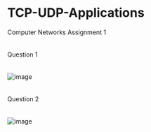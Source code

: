 # TCP-UDP-Applications
Computer Networks Assignment 1
<br></br>
<br>Question 1</br>
<br></br>
![image](https://user-images.githubusercontent.com/68750622/197388416-f9a824f9-a288-4d31-a26f-efc80d458ccf.png)
<br></br>
<br>Question 2</br>
<br></br>
![image](https://user-images.githubusercontent.com/68750622/197388447-f24ae426-bfa6-420b-8f95-47c87a9dc368.png)


